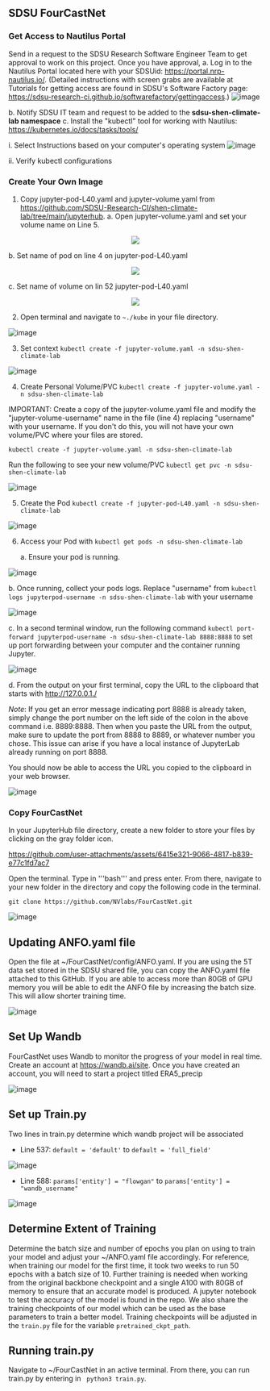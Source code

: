 ## SDSU FourCastNet 

### Get Access to Nautilus Portal

Send in a request to the SDSU Research Software Engineer Team to get approval to work on this project. 
Once you have approval, 
a. Log in to the Nautilus Portal located here with your SDSUid: https://portal.nrp-nautilus.io/. (Detailed instructions with screen grabs are available at Tutorials for getting access are found in SDSU's Software Factory page: https://sdsu-research-ci.github.io/softwarefactory/gettingaccess.) 
  ![image](https://github.com/user-attachments/assets/77556125-fc56-4140-ab71-113c409f04bb)

b. Notify SDSU IT team and request to be added to the **sdsu-shen-climate-lab namespace**
c. Install the "kubectl" tool for working with Nautilus: https://kubernetes.io/docs/tasks/tools/

i. Select Instructions based on your computer's operating system 
  ![image](https://github.com/user-attachments/assets/84c59ade-3ca5-4c98-9cb8-6fd56adf4e4f)
  
ii. Verify kubectl configurations



### Create Your Own Image 

1. Copy jupyter-pod-L40.yaml and jupyter-volume.yaml from https://github.com/SDSU-Research-CI/shen-climate-lab/tree/main/jupyterhub. 
  a. Open jupyter-volume.yaml and set your volume name on Line 5.
<p align="center">
  <img src="https://github.com/user-attachments/assets/05f2b790-36d1-4191-bbf8-b0cc89d1ae5a" />
</p>

  b. Set name of pod on line 4 on jupyter-pod-L40.yaml 
   
  <p align="center">
    <img src="https://github.com/user-attachments/assets/14fd32e9-bd25-4171-af9c-5ff00cb50a57" />
  </p>

  c. Set name of volume on lin 52 jupyter-pod-L40.yaml 


   <p align="center">
    <img src="https://github.com/user-attachments/assets/58914047-bdc1-47b3-b17c-575f2a90e55f" />
   </p>
  
2. Open terminal and navigate to ```~./kube``` in your file directory. 

![image](https://github.com/user-attachments/assets/350b1749-aa3e-4f72-8e85-de9a22f2c1d8)


3. Set context ```kubectl create -f jupyter-volume.yaml -n sdsu-shen-climate-lab```

![image](https://github.com/user-attachments/assets/1c5329da-45ef-47a6-8fee-5368b28442e6)

4. Create Personal Volume/PVC ```kubectl create -f jupyter-volume.yaml -n sdsu-shen-climate-lab```

IMPORTANT: Create a copy of the jupyter-volume.yaml file and modify the "jupyter-volume-username" name in the file (line 4) replacing "username" with your username. If you don't do this, you will not have your own volume/PVC where your files are stored.

```kubectl create -f jupyter-volume.yaml -n sdsu-shen-climate-lab```

Run the following to see your new volume/PVC ```kubectl get pvc -n sdsu-shen-climate-lab```

![image](https://github.com/user-attachments/assets/ffa6d677-ada0-4818-9900-d23641a15e48)


5. Create the Pod ```kubectl create -f jupyter-pod-L40.yaml -n sdsu-shen-climate-lab```

![image](https://github.com/user-attachments/assets/f14d0fd6-a4d8-4044-962f-61c640534036)

6. Access your Pod with ```kubectl get pods -n sdsu-shen-climate-lab```

   a. Ensure your pod is running. 

![image](https://github.com/user-attachments/assets/8f97b637-4743-4446-b6f9-03b3db9f2988)

  b. Once running, collect your pods logs. Replace "username" from ```kubectl logs jupyterpod-username -n sdsu-shen-climate-lab``` with your username

  ![image](https://github.com/user-attachments/assets/85a00772-eb99-4f42-bca3-4e53bee15587)

  c. In a second terminal window, run the following command ```kubectl port-forward jupyterpod-username -n sdsu-shen-climate-lab 8888:8888``` to set up port forwarding between your computer and the container running Jupyter.

  ![image](https://github.com/user-attachments/assets/72ce2737-d5aa-4e8f-9c93-bd000f9c1c50)

  d. From the output on your first terminal, copy the URL to the clipboard that starts with http://127.0.0.1./ 

_Note_: If you get an error message indicating port 8888 is already taken, simply change the port number on the left side of the colon in the above command i.e. 8889:8888. Then when you paste the URL from the output, make sure to update the port from 8888 to 8889, or whatever number you chose. This issue can arise if you have a local instance of JupyterLab already running on port 8888.

You should now be able to access the URL you copied to the clipboard in your web browser.

![image](https://github.com/user-attachments/assets/c47ec0d9-344b-447b-a6f5-7af6f914aabb)



### Copy FourCastNet 

In your JupyterHub file directory, create a new folder to store your files by clicking on the gray folder icon. 

https://github.com/user-attachments/assets/6415e321-9066-4817-b839-e77c1fd7ac7

Open the terminal. Type in '''bash''' and press enter. From there, navigate to your new folder in the directory and copy the following code in the terminal. 
```
git clone https://github.com/NVlabs/FourCastNet.git

```

![image](https://github.com/user-attachments/assets/5f79d755-cf28-4602-ab66-0cc4d177c136)


## Updating ANFO.yaml file 

Open the file at ~/FourCastNet/config/ANFO.yaml. If you are using the 5T data set stored in the SDSU shared file, you can copy the ANFO.yaml file attached to this GitHub. If you are able to access more than 80GB of GPU memory you will be able to edit the ANFO file by increasing the batch size. This will allow shorter training time.

![image](https://github.com/user-attachments/assets/a482a50d-e60b-45dd-a108-8b709bf1525e)


## Set Up Wandb 

FourCastNet uses Wandb to monitor the progress of your model in real time. Create an account at https://wandb.ai/site. Once you have created an account, you will need to start a project titled ERA5_precip 

![image](https://github.com/abramburrows/FourCastNet-with-JuypterLabs/assets/147460119/cbbf648c-e1d4-47f5-9098-630b2965d939)

## Set up Train.py 

Two lines in train.py determine which wandb project will be associated
- Line 537: ``` default = 'default' ``` to  ``` default = 'full_field' ```

![image](https://github.com/user-attachments/assets/c9004366-a2fa-485b-8fac-24ece91cc6fa)

- Line 588: ``` params['entity'] = "flowgan" ``` to ``` params['entity'] = "wandb_username" ```

![image](https://github.com/user-attachments/assets/a7d0104b-adfd-4995-ab20-21edadc9caaa)


## Determine Extent of Training 

Determine the batch size and number of epochs you plan on using to train your model and adjust your ~/ANFO.yaml file accordingly. For reference, when training our model for the first time, it took two weeks to run 50 epochs with a batch size of 10. Further training is needed when working from the original backbone checkpoint and a single A100 with 80GB of memory to ensure that an accurate model is produced. A jupyter notebook to test the accuracy of the model is found in the repo. We also share the training checkpoints of our model which can be used as the base parameters to train a better model.
Training checkpoints will be adjusted in the ```train.py``` file for the variable ```pretrained_ckpt_path```.

## Running train.py 


Navigate to ~/FourCastNet in an active terminal. From there, you can run train.py by entering in ``` python3 train.py```. 


